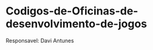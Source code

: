 Codigos-de-Oficinas-de-desenvolvimento-de-jogos
===============================================
Responsavel: Davi Antunes